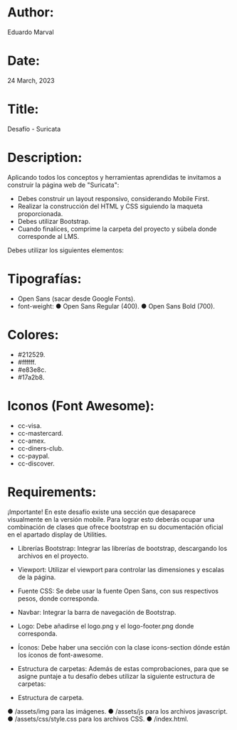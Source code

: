 # Author: 
Eduardo Marval

# Date: 
24 March, 2023

# Title: 
Desafío - Suricata

# Description:
Aplicando todos los conceptos y herramientas aprendidas te invitamos a construir la página
web de "Suricata":

- Debes construir un layout responsivo, considerando Mobile First.
- Realizar la construcción del HTML y CSS siguiendo la maqueta proporcionada.
- Debes utilizar Bootstrap.
- Cuando finalices, comprime la carpeta del proyecto y súbela donde corresponde al LMS.

Debes utilizar los siguientes elementos:

# Tipografías:
- Open Sans (sacar desde Google Fonts).
- font-weight:
● Open Sans Regular (400).
● Open Sans Bold (700).

# Colores:
- #212529.
- #ffffff.
- #e83e8c.
- #17a2b8.

# Iconos (Font Awesome):
- cc-visa.
- cc-mastercard.
- cc-amex.
- cc-diners-club.
- cc-paypal.
- cc-discover.

# Requirements:

¡Importante! En este desafío existe una sección que desaparece visualmente en
la versión mobile. Para lograr esto deberás ocupar una combinación de clases
que ofrece bootstrap en su documentación oficial en el apartado display de
Utilities.


- Librerías Bootstrap: Integrar las librerías de bootstrap, descargando los archivos en
el proyecto.

- Viewport: Utilizar el viewport para controlar las dimensiones y escalas de la página.

- Fuente CSS: Se debe usar la fuente Open Sans, con sus respectivos pesos, donde
corresponda. 

- Navbar: Integrar la barra de navegación de Bootstrap.

- Logo: Debe añadirse el logo.png y el logo-footer.png donde corresponda.

- Íconos: Debe haber una sección con la clase icons-section dónde están los íconos de
font-awesome.

- Estructura de carpetas: Además de estas comprobaciones, para que se asigne
puntaje a tu desafío debes utilizar la siguiente estructura de carpetas:

- Estructura de carpeta.

● /assets/img para las imágenes.
● /assets/js para los archivos javascript.
● /assets/css/style.css para los archivos CSS.
● /index.html.